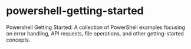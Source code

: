 # powershell-getting-started
Powershell Getting Started: A collection of PowerShell examples focusing on error handling, API requests, file operations, and other getting-started concepts.  